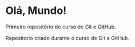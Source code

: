 # Olá, Mundo!
 Primeiro repositório do curso de Git e GitHub.

 Repositorio criado durante o curso de Git e GitHub.
